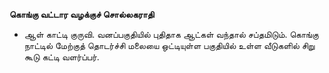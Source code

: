 **கொங்கு வட்டார வழக்குச் சொல்லகராதி**
- ஆள் காட்டி குருவி. வனப்பகுதியில் புதிதாக ஆட்கள் வந்தால் சப்தமிடும். கொங்கு நாட்டில் மேற்குத் தொடர்ச்சி மலையை ஒட்டியுள்ள பகுதியில் உள்ள வீடுகளில் சிறு கூடு கட்டி வளர்ப்பர்.

